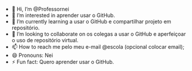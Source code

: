 - 👋 Hi, I’m @Professornei
- 👀 I’m interested in aprender usar o GitHub.
- 🌱 I’m currently learning a usar o GitHub e compartilhar projeto em repositório.
- 💞️ I’m looking to collaborate on os colegas a usar o GitHub e aperfeiçoar o uso de repositório virtual.
- 📫 How to reach me pelo meu e-mail @escola (opcional colocar email);
- 😄 Pronouns: Nei
- ⚡ Fun fact: Quero aprender usar o GitHub.

<!---
Professornei/Professornei is a aprendiz special Maluf repository because its `README.md` (this file) appears on your GitHub profile.
You can click the Preview link to take a look at your changes.
--->        
